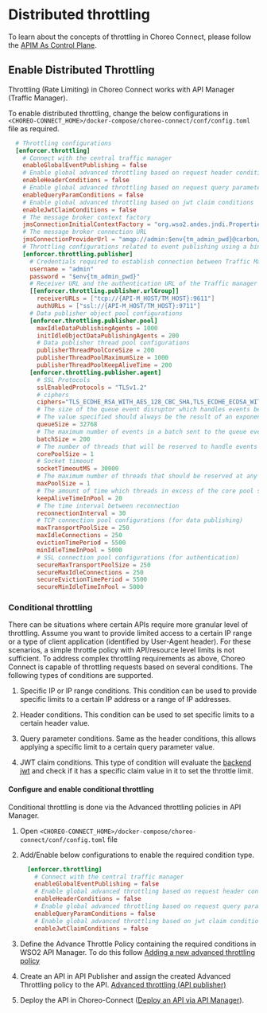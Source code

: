 # Distributed throttling

To learn about the concepts of throttling in Choreo Connect, please follow the [APIM As Control Plane]({{base_path}}/deploy-and-publish/deploy-on-gateway/choreo-connect/concepts/apim-as-control-plane/#rate-limiting).

## Enable Distributed Throttling

Throttling (Rate Limiting) in Choreo Connect works with API Manager (Traffic Manager).

To enable distributed throttling, change the below configurations in `<CHOREO-CONNECT_HOME>/docker-compose/choreo-connect/conf/config.toml` file as required.

``` toml
  # Throttling configurations
  [enforcer.throttling]
    # Connect with the central traffic manager
    enableGlobalEventPublishing = false
    # Enable global advanced throttling based on request header conditions
    enableHeaderConditions = false
    # Enable global advanced throttling based on request query parameter conditions
    enableQueryParamConditions = false
    # Enable global advanced throttling based on jwt claim conditions
    enableJwtClaimConditions = false
    # The message broker context factory
    jmsConnectionInitialContextFactory = "org.wso2.andes.jndi.PropertiesFileInitialContextFactory"
    # The message broker connection URL
    jmsConnectionProviderUrl = "amqp://admin:$env{tm_admin_pwd}@carbon/carbon?brokerlist='tcp://{API-M_HOST/TM_HOST}:5672'"
    # Throttling configurations related to event publishing using a binary connection
    [enforcer.throttling.publisher]
      # Credentials required to establish connection between Traffic Manager
      username = "admin"
      password = "$env{tm_admin_pwd}"
      # Receiver URL and the authentication URL of the Traffic manager node/nodes
      [[enforcer.throttling.publisher.urlGroup]]
        receiverURLs = ["tcp://{API-M_HOST/TM_HOST}:9611"]
        authURLs = ["ssl://{API-M_HOST/TM_HOST}:9711"]
      # Data publisher object pool configurations
      [enforcer.throttling.publisher.pool]
        maxIdleDataPublishingAgents = 1000
        initIdleObjectDataPublishingAgents = 200
        # Data publisher thread pool configurations
        publisherThreadPoolCoreSize = 200
        publisherThreadPoolMaximumSize = 1000
        publisherThreadPoolKeepAliveTime = 200
      [enforcer.throttling.publisher.agent]
        # SSL Protocols
        sslEnabledProtocols = "TLSv1.2"
        # ciphers
        ciphers="TLS_ECDHE_RSA_WITH_AES_128_CBC_SHA,TLS_ECDHE_ECDSA_WITH_AES_128_CBC_SHA256, TLS_ECDHE_RSA_WITH_AES_128_CBC_SHA256,TLS_RSA_WITH_AES_128_CBC_SHA256,TLS_ECDH_ECDSA_WITH_AES_128_CBC_SHA256, TLS_ECDH_RSA_WITH_AES_128_CBC_SHA256,TLS_DHE_RSA_WITH_AES_128_CBC_SHA256,TLS_DHE_DSS_WITH_AES_128_CBC_SHA256, TLS_ECDHE_ECDSA_WITH_AES_128_CBC_SHA,TLS_ECDHE_RSA_WITH_AES_128_CBC_SHA,TLS_RSA_WITH_AES_128_CBC_SHA, TLS_ECDH_ECDSA_WITH_AES_128_CBC_SHA,TLS_ECDH_RSA_WITH_AES_128_CBC_SHA,TLS_DHE_RSA_WITH_AES_128_CBC_SHA, TLS_DHE_DSS_WITH_AES_128_CBC_SHA,TLS_ECDHE_ECDSA_WITH_AES_128_GCM_SHA256,TLS_ECDHE_RSA_WITH_AES_128_GCM_SHA256  ,TLS_RSA_WITH_AES_128_GCM_SHA256,TLS_ECDH_ECDSA_WITH_AES_128_GCM_SHA256,TLS_ECDH_RSA_WITH_AES_128_GCM_SHA256, TLS_DHE_RSA_WITH_AES_128_GCM_SHA256,TLS_DHE_RSA_WITH_AES_128_GCM_SHA256,TLS_DHE_DSS_WITH_AES_128_GCM_SHA256  ,TLS_ECDHE_ECDSA_WITH_3DES_EDE_CBC_SHA,TLS_ECDHE_RSA_WITH_3DES_EDE_CBC_SHA,SSL_RSA_WITH_3DES_EDE_CBC_SHA, TLS_ECDH_ECDSA_WITH_3DES_EDE_CBC_SHA,TLS_ECDH_RSA_WITH_3DES_EDE_CBC_SHA,SSL_DHE_RSA_WITH_3DES_EDE_CBC_SHA, SSL_DHE_DSS_WITH_3DES_EDE_CBC_SHA,TLS_EMPTY_RENEGOTIATION_INFO_SCSV"
        # The size of the queue event disruptor which handles events before they are published.
        # The value specified should always be the result of an exponent with 2 as the base.
        queueSize = 32768
        # The maximum number of events in a batch sent to the queue event disruptor at a given time
        batchSize = 200
        # The number of threads that will be reserved to handle events at the time you start
        corePoolSize = 1
        # Socket timeout
        socketTimeoutMS = 30000
        # The maximum number of threads that should be reserved at any given time to handle events
        maxPoolSize = 1
        # The amount of time which threads in excess of the core pool size may remain idle before being terminated.
        keepAliveTimeInPool = 20
        # The time interval between reconnection
        reconnectionInterval = 30
        # TCP connection pool configurations (for data publishing)
        maxTransportPoolSize = 250
        maxIdleConnections = 250
        evictionTimePeriod = 5500
        minIdleTimeInPool = 5000
        # SSL connection pool configurations (for authentication)
        secureMaxTransportPoolSize = 250
        secureMaxIdleConnections = 250
        secureEvictionTimePeriod = 5500
        secureMinIdleTimeInPool = 5000
```
### Conditional throttling

There can be situations where certain APIs require more granular level of throttling. Assume you want to provide limited access to a certain IP range or a type of client application (identified by User-Agent header). For these scenarios, a simple throttle policy with API/resource level limits is not sufficient. To address complex throttling requirements as above, Choreo Connect is capable of throttling requests based on several conditions. The following types of conditions are supported.

1. Specific IP or IP range conditions. 
   This condition can be used to provide specific limits to a certain IP address or a range of IP addresses.

2. Header conditions.
   This condition can be used to set specific limits to a certain header value.
  
3. Query parameter conditions.
   Same as the header conditions, this allows applying a specific limit to a certain query parameter value.

4. JWT claim conditions.
   This type of condition will evaluate the [backend jwt]({{base_path}}/deploy/api-microgateway/passing-enduser-attributes-to-the-backend-using-jwt) and check if it has a specific claim value in it to set the throttle limit.

#### Configure and enable conditional throttling
Conditional throttling is done via the Advanced throttling policies in API Manager.

1. Open `<CHOREO-CONNECT_HOME>/docker-compose/choreo-connect/conf/config.toml` file
2. Add/Enable below configurations to enable the required condition type.

    ```toml
      [enforcer.throttling]
        # Connect with the central traffic manager
        enableGlobalEventPublishing = false
        # Enable global advanced throttling based on request header conditions
        enableHeaderConditions = false
        # Enable global advanced throttling based on request query parameter conditions
        enableQueryParamConditions = false
        # Enable global advanced throttling based on jwt claim conditions
        enableJwtClaimConditions = false
    ```

3. Define the Advance Throttle Policy containing the required conditions in WSO2 API Manager. To do this follow [Adding a new advanced throttling policy]({{base_path}}/design/rate-limiting/adding-new-throttling-policies/#adding-a-new-advanced-throttling-policy)
4. Create an API in API Publisher and assign the created Advanced Throttling policy to the API. [Advanced throttling (API publisher)]({{base_path}}/design/rate-limiting/setting-throttling-limits/#advanced-throttling-api-publisher)
5. Deploy the API in Choreo-Connect ([Deploy an API via API Manager]({{base_path}}/deploy-and-publish/deploy-on-gateway/choreo-connect/deploy-api/deploy-api-to-choreo-connect/#via-api-manager)).

